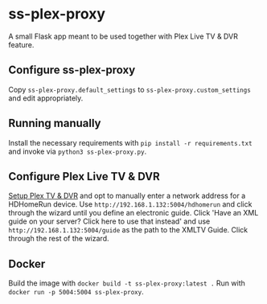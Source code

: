 # ss-plex-proxy
A small Flask app meant to be used together with Plex Live TV & DVR feature.
## Configure ss-plex-proxy
Copy `ss-plex-proxy.default_settings` to `ss-plex-proxy.custom_settings` and edit appropriately.
## Running manually
Install the necessary requirements with `pip install -r requirements.txt` and invoke via `python3 ss-plex-proxy.py`.
## Configure Plex Live TV & DVR
[Setup Plex TV & DVR](https://support.plex.tv/articles/225877347-live-tv-dvr/) and opt to manually enter a network address for a HDHomeRun device. Use `http://192.168.1.132:5004/hdhomerun` and click through the wizard until you define an electronic guide. Click 'Have an XML guide on your server? Click here to use that instead' and use `http://192.168.1.132:5004/guide` as the path to the XMLTV Guide. Click through the rest of the wizard.
## Docker
Build the image with `docker build -t ss-plex-proxy:latest .` Run with `docker run -p 5004:5004 ss-plex-proxy`. 
